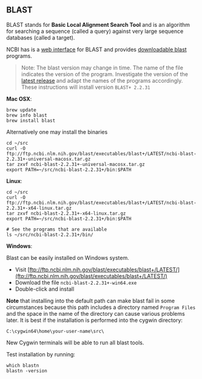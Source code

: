 ## BLAST

BLAST stands for **Basic Local Alignment Search Tool**
and is an algorithm for searching a sequence (called a query)
against very large sequence databases (called a target).

NCBI has is a [web interface][web-blast] for BLAST and provides
[downloadable blast][local-blast] programs.

> Note: The blast version may change in time. The name of
> the file indicates the version of the program.
> Investigate the version of the [latest release][local-blast]
> and adapt the names of the programs accordingly.
> These instructions will install version `BLAST+ 2.2.31`

**Mac OSX**:

	brew update
	brew info blast
	brew install blast
	
	
Alternatively one may install the binaries 

    cd ~/src
    curl -O  ftp://ftp.ncbi.nlm.nih.gov/blast/executables/blast+/LATEST/ncbi-blast-2.2.31+-universal-macosx.tar.gz
    tar zxvf ncbi-blast-2.2.31+-universal-macosx.tar.gz
    export PATH=~/src/ncbi-blast-2.2.31+/bin:$PATH

**Linux**:

    cd ~/src
    curl -O  ftp://ftp.ncbi.nlm.nih.gov/blast/executables/blast+/LATEST/ncbi-blast-2.2.31+-x64-linux.tar.gz
    tar zxvf ncbi-blast-2.2.31+-x64-linux.tar.gz
    export PATH=~/src/ncbi-blast-2.2.31+/bin:$PATH

    # See the programs that are available
    ls ~/src/ncbi-blast-2.2.31+/bin/


**Windows**:

Blast can be easily installed on Windows system.

* Visit [ftp://ftp.ncbi.nlm.nih.gov/blast/executables/blast+/LATEST/](ftp://ftp.ncbi.nlm.nih.gov/blast/executables/blast+/LATEST/)
* Download the file `ncbi-blast-2.2.31+-win64.exe`
* Double-click and install

**Note** that installing into the default path can make 
blast fail in some circumstances because this path includes 
a directory named `Program Files` and the space in the name of the 
directory can cause various problems later. 
It is best if the installation is performed into the cygwin directory:

    C:\cygwin64\home\your-user-name\src\
    
New Cygwin terminals will be able to run all blast tools.
	
Test installation by running:

    which blastn
    blastn -version
    


[web-blast]: http://blast.ncbi.nlm.nih.gov/Blast.cgi
[local-blast]: ftp://ftp.ncbi.nlm.nih.gov/blast/executables/blast+/LATEST/